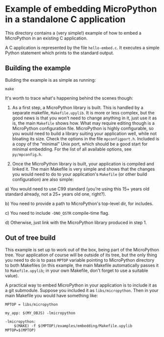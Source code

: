 # Example of embedding MicroPython in a standalone C application

This directory contains a (very simple!) example of how to embed a MicroPython
in an existing C application.

A C application is represented by the file `hello-embed.c`. It executes a simple
Python statement which prints to the standard output.

## Building the example

Building the example is as simple as running:

    make

It's worth to trace what's happening behind the scenes though:

1. As a first step, a MicroPython library is built. This is handled by a
   separate makefile, `Makefile.upylib`. It is more or less complex, but the
   good news is that you won't need to change anything in it, just use it
   as is, the main `Makefile` shows how. What may require editing though is
   a MicroPython configuration file. MicroPython is highly configurable, so
   you would need to build a library suiting your application well, while
   not bloating its size. Check the options in the file `mpconfigport.h`.
   Included is a copy of the "minimal" Unix port, which should be a good start
   for minimal embedding. For the list of all available options, see
   `py/mpconfig.h`.

2. Once the MicroPython library is built, your application is compiled
   and linked it. The main Makefile is very simple and shows that the changes
   you would need to do to your application's `Makefile` (or other build
   configuration) are also simple:

a) You would need to use C99 standard (you're using this 15+ years old
standard already, not a 25+ years old one, right?).

b) You need to provide a path to MicroPython's top-level dir, for includes.

c) You need to include `-DNO_QSTR` compile-time flag.

d) Otherwise, just link with the MicroPython library produced in step 1.

## Out of tree build

This example is set up to work out of the box, being part of the MicroPython
tree. Your application of course will be outside of its tree, but the
only thing you need to do is to pass `MPTOP` variable pointing to
MicroPython directory to both Makefiles (in this example, the main Makefile
automatically passes it to `Makefile.upylib`; in your own Makefile, don't forget
to use a suitable value).

A practical way to embed MicroPython in your application is to include it
as a git submodule. Suppose you included it as `libs/micropython`. Then in
your main Makefile you would have something like:

```
MPTOP = libs/micropython

my_app: $(MY_OBJS) -lmicropython

-lmicropython:
	$(MAKE) -f $(MPTOP)/examples/embedding/Makefile.upylib MPTOP=$(MPTOP)
```
